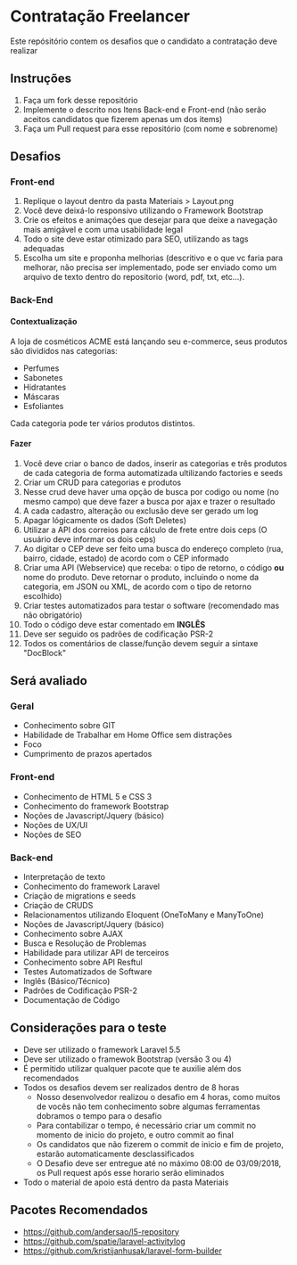 # Contratação Freelancer
Este repósitório contem os desafios que o candidato a contratação deve realizar
## Instruções
1. Faça um fork desse repositório
2. Implemente o descrito nos Itens Back-end e Front-end (não serão aceitos candidatos que fizerem apenas um dos items)
3. Faça um Pull request para esse repositório (com nome e sobrenome)
## Desafios
### Front-end
1. Replique o layout dentro da pasta Materiais > Layout.png
2. Você deve deixá-lo responsivo utilizando o Framework Bootstrap
3. Crie os efeitos e animações que desejar para que deixe a navegação mais amigável e com uma usabilidade legal
4. Todo o site deve estar otimizado para SEO, utilizando as tags adequadas
5. Escolha um site e proponha melhorias (descritivo e o que vc faria para melhorar, não precisa ser implementado, pode ser enviado como um arquivo de texto dentro do repositorio (word, pdf, txt, etc...).
### Back-End
#### Contextualização
A loja de cosméticos ACME está lançando seu e-commerce, seus produtos são divididos nas categorias:
* Perfumes
* Sabonetes
* Hidratantes
* Máscaras
* Esfoliantes

Cada categoria pode ter vários produtos distintos.

#### Fazer
1. Você deve criar o banco de dados, inserir as categorias e três produtos de cada categoria de forma automatizada ultilizando factories e seeds
2. Criar um CRUD para categorias e produtos
  1. Nesse crud deve haver uma opção de busca por codigo ou nome (no mesmo campo) que deve fazer a busca por ajax e trazer o resultado
  2. A cada cadastro, alteração ou exclusão deve ser gerado um log
  3. Apagar lógicamente os dados (Soft Deletes)
3. Utilizar a API dos correios para cálculo de frete entre dois ceps (O usuário deve informar os dois ceps)
  1. Ao digitar o CEP deve ser feito uma busca do endereço completo (rua, bairro, cidade, estado) de acordo com o CEP informado
4. Criar uma API (Webservice) que receba: o tipo de retorno, o código **ou** nome do produto. Deve retornar o produto, incluindo o nome da categoria, em JSON ou XML, de acordo com o tipo de retorno escolhido)
5. Criar testes automatizados para testar o software (recomendado mas não obrigatório)
6. Todo o código deve estar comentado em **INGLÊS**
7. Deve ser seguido os padrões de codificação PSR-2
8. Todos os comentários de classe/função devem seguir a sintaxe "DocBlock"
## Será avaliado
### Geral
* Conhecimento sobre GIT
* Habilidade de Trabalhar em Home Office sem distrações
* Foco
* Cumprimento de prazos apertados
### Front-end
* Conhecimento de HTML 5 e CSS 3
* Conhecimento do framework Bootstrap
* Noções de Javascript/Jquery (básico)
* Noções de UX/UI
* Noções de SEO
### Back-end
* Interpretação de texto
* Conhecimento do framework Laravel
* Criação de migrations e seeds
* Criação de CRUDS
* Relacionamentos utilizando Eloquent (OneToMany e ManyToOne)
* Noções de Javascript/Jquery (básico)
* Conhecimento sobre AJAX
* Busca e Resolução de Problemas
* Habilidade para utilizar API de terceiros
* Conhecimento sobre API Resftul
* Testes Automatizados de Software
* Inglês (Básico/Técnico)
* Padrões de Codificação PSR-2
* Documentação de Código
## Considerações para o teste
* Deve ser utilizado o framework Laravel 5.5
* Deve ser utilizado o framewok Bootstrap (versão 3 ou 4)
* É permitido utilizar qualquer pacote que te auxilie além dos recomendados
* Todos os desafios devem ser realizados dentro de 8 horas
  * Nosso desenvolvedor realizou o desafio em 4 horas, como muitos de vocês não tem conhecimento sobre algumas ferramentas dobramos o tempo para o desafio
  * Para contabilizar o tempo, é necessário criar um commit no momento de inicio do projeto, e outro commit ao final
  * Os candidatos que não fizerem o commit de inicio e fim de projeto, estarão automaticamente desclassificados
  * O Desafio deve ser entregue até no máximo 08:00 de 03/09/2018, os Pull request após esse horario serão eliminados
* Todo o material de apoio está dentro da pasta Materiais
## Pacotes Recomendados
* https://github.com/andersao/l5-repository
* https://github.com/spatie/laravel-activitylog
* https://github.com/kristijanhusak/laravel-form-builder
